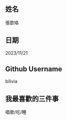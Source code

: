 姓名
----
張歆珞

日期
----
2023/11/21

Github Username
---------------
bilivia

我最喜歡的三件事
---------------
唱歌/吃/睡
